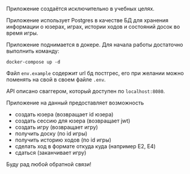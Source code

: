 Приложение создаётся исключительно в учебных целях.

Приложение использует Postgres в качестве БД для хранения информации о юзерах, играх, истории ходов и состояний досок во время игры. 

Приложение поднимается в докере. Для начала работы достаточно выполнить команду:

```docker-compose up -d```

Файл ```env.example``` содержит url бд постгрес, его при желании можно поменять на свой в своем файле ```.env```.

API описано сваггером, который доступен по ```localhost:8080```. 

Приложение на данный предоставляет возможность

- создать юзера (возвращает id юзера)
- создать сессию для юзера (возвращает jwt)
- создать игру (возвращает игру)
- получить доску (по id игры)
- получить историю ходов (по id игры)
- сделать ход в формате откуда куда (например E2, E4)
- сдаться (заканчивает игру)

Буду рад любой обратной связи! 

